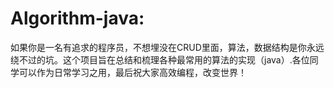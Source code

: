 # Algorithm-java:
  如果你是一名有追求的程序员，不想埋没在CRUD里面，算法，数据结构是你永远绕不过的坑。这个项目旨在总结和梳理各种最常用的算法的实现（java）.各位同学可以作为日常学习之用，最后祝大家高效编程，改变世界！
